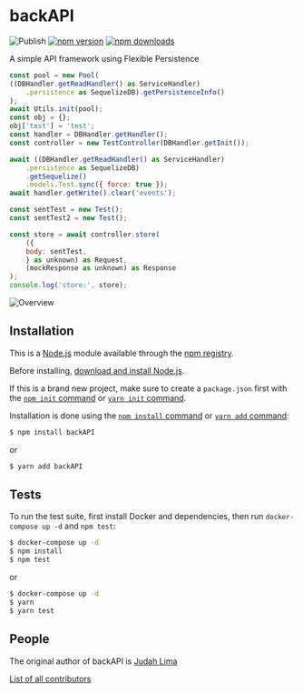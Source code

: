 # backAPI

![Publish](https://github.com/Judahh/backAPI/workflows/Publish/badge.svg)
[![npm version](https://badge.fury.io/js/backapi.svg)](https://badge.fury.io/js/backapi)
[![npm downloads](https://img.shields.io/npm/dt/backapi.svg)](https://img.shields.io/npm/dt/backapi.svg)

A simple API framework using Flexible Persistence

```js
const pool = new Pool(
((DBHandler.getReadHandler() as ServiceHandler)
    .persistence as SequelizeDB).getPersistenceInfo()
);
await Utils.init(pool);
const obj = {};
obj['test'] = 'test';
const handler = DBHandler.getHandler();
const controller = new TestController(DBHandler.getInit());

await ((DBHandler.getReadHandler() as ServiceHandler)
    .persistence as SequelizeDB)
    .getSequelize()
    .models.Test.sync({ force: true });
await handler.getWrite().clear('events');

const sentTest = new Test();
const sentTest2 = new Test();

const store = await controller.store(
    ({
    body: sentTest,
    } as unknown) as Request,
    (mockResponse as unknown) as Response
);
console.log('store:', store);
```

![Overview](./doc/overview.svg)

## Installation

This is a [Node.js](https://nodejs.org/en/) module available through the
[npm registry](https://www.npmjs.com/).

Before installing,
[download and install Node.js](https://nodejs.org/en/download/).

If this is a brand new project, make sure to create a `package.json` first with
the [`npm init` command](https://docs.npmjs.com/creating-a-package-json-file) or
[`yarn init` command](https://classic.yarnpkg.com/en/docs/cli/init/).

Installation is done using the
[`npm install` command](https://docs.npmjs.com/getting-started/installing-npm-packages-locally)
or [`yarn add` command](https://classic.yarnpkg.com/en/docs/cli/add):

```bash
$ npm install backAPI
```

or

```bash
$ yarn add backAPI
```

## Tests

To run the test suite, first install Docker and dependencies, then run
`docker-compose up -d` and `npm test`:

```bash
$ docker-compose up -d
$ npm install
$ npm test
```

or

```bash
$ docker-compose up -d
$ yarn
$ yarn test
```

## People

The original author of backAPI is [Judah Lima](https://github.com/Judahh)

[List of all contributors](https://github.com/Judahh/backAPI/graphs/contributors)
